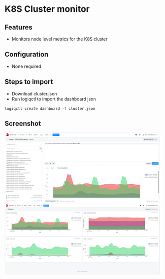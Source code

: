 # K8S Cluster monitor

## Features
* Monitors node level metrics for the K8S cluster

## Configuration

* None required 

## Steps to import

* Download cluster.json
* Run logiqctl to import the dashboard json

```
logiqctl create dashboard -f cluster.json
```

## Screenshot
![image info](./cluster-0.png)
![image info](./cluster-1.png)
